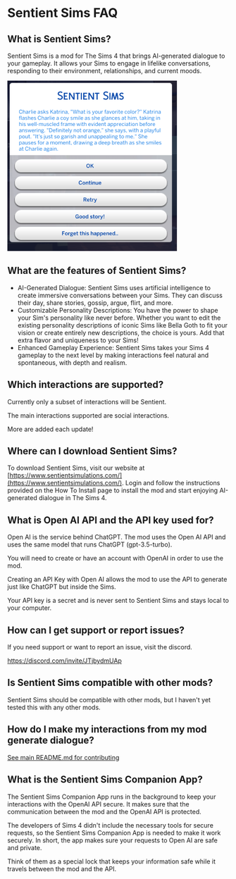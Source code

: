 # Sentient Sims FAQ

## What is Sentient Sims?

Sentient Sims is a mod for The Sims 4 that brings AI-generated dialogue to your gameplay. It allows your Sims to engage in lifelike conversations, responding to their environment, relationships, and current moods.

![Sentient Sims Example](assets/do_something_result.PNG)

## What are the features of Sentient Sims?

- AI-Generated Dialogue: Sentient Sims uses artificial intelligence to create immersive conversations between your Sims. They can discuss their day, share stories, gossip, argue, flirt, and more.
- Customizable Personality Descriptions: You have the power to shape your Sim's personality like never before. Whether you want to edit the existing personality descriptions of iconic Sims like Bella Goth to fit your vision or create entirely new descriptions, the choice is yours. Add that extra flavor and uniqueness to your Sims!
- Enhanced Gameplay Experience: Sentient Sims takes your Sims 4 gameplay to the next level by making interactions feel natural and spontaneous, with depth and realism.

## Which interactions are supported?

Currently only a subset of interactions will be Sentient. 

The main interactions supported are social interactions.

More are added each update!

## Where can I download Sentient Sims?

To download Sentient Sims, visit our website at [https://www.sentientsimulations.com/](https://www.sentientsimulations.com/). Login and follow the instructions provided on the How To Install page to install the mod and start enjoying AI-generated dialogue in The Sims 4.

## What is Open AI API and the API key used for?

Open AI is the service behind ChatGPT. The mod uses the Open AI API and uses the same model that runs ChatGPT (gpt-3.5-turbo).

You will need to create or have an account with OpenAI in order to use the mod.

Creating an API Key with Open AI allows the mod to use the API to generate just like ChatGPT but inside the Sims.

Your API key is a secret and is never sent to Sentient Sims and stays local to your computer.

## How can I get support or report issues?

If you need support or want to report an issue, visit the discord.

https://discord.com/invite/JTjbydmUAp

## Is Sentient Sims compatible with other mods?

Sentient Sims should be compatible with other mods, but I haven't yet tested this with any other mods.

## How do I make my interactions from my mod generate dialogue?

[See main README.md for contributing](https://github.com/guspuffygit/sentient-sims)

## What is the Sentient Sims Companion App?

The Sentient Sims Companion App runs in the background to keep your interactions with the OpenAI API secure. It makes sure that the communication between the mod and the OpenAI API is protected. 

The developers of Sims 4 didn't include the necessary tools for secure requests, so the Sentient Sims Companion App is needed to make it work securely. In short, the app makes sure your requests to Open AI are safe and private.

Think of them as a special lock that keeps your information safe while it travels between the mod and the API.
